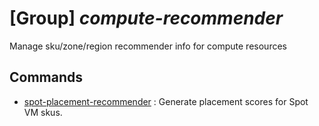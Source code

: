 # [Group] _compute-recommender_

Manage sku/zone/region recommender info for compute resources

## Commands

- [spot-placement-recommender](/Commands/compute-recommender/_spot-placement-recommender.md)
: Generate placement scores for Spot VM skus.
